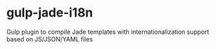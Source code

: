 gulp-jade-i18n
==============

Gulp plugin to compile Jade templates with internationalization support based on JS/JSON/YAML files
